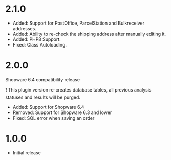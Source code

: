 # 2.1.0

- Added: Support for PostOffice, ParcelStation and Bulkreceiver addresses.
- Added: Ability to re-check the shipping address after manually editing it.
- Added: PHP8 Support.
- Fixed: Class Autoloading.

# 2.0.0

Shopware 6.4 compatibility release

❗ This plugin version re-creates database tables, all previous analysis statuses and results will be purged.

- Added: Support for Shopware 6.4
- Removed: Support for Shopware 6.3 and lower
- Fixed: SQL error when saving an order

# 1.0.0

- Initial release
